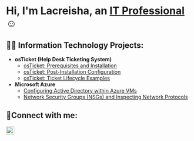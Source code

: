 <h1>Hi, I'm Lacreisha, an <a href="https://linkedin.com/in/LDWilliams">IT Professional</a>☺</h1>

<h2>👨‍💻 Information Technology Projects:</h2>

- <b>osTicket (Help Desk Ticketing System)</b>
  - [osTicket: Prerequisites and Installation](https://github.com/LD-Williams/osticket-prereqs)
  - [osTicket: Post-Installation Configuration](https://github.com/LD-Williams/OSTicketPostInstall)
  - [osTicket: Ticket Lifecycle Examples](https://github.com/LD-Williams/TicketLIFEcycle)
- <b>Microsoft Azure</b>
  - [Configuring Active Directory within Azure VMs](https://github.com/LD-Williams/configure-ad)
  - [Network Security Groups (NSGs) and Inspecting Network Protocols](https://github.com/LD-Williams/azure-network-protocols)

<h2>🤳Connect with me:</h2>

[<img align="left" alt="LDWilliams | LinkedIn" width="22px" src="https://cdn.jsdelivr.net/npm/simple-icons@v3/icons/linkedin.svg" />][linkedin]

[linkedin]: www.linkedin.com/in/l-d-williams-44650720
